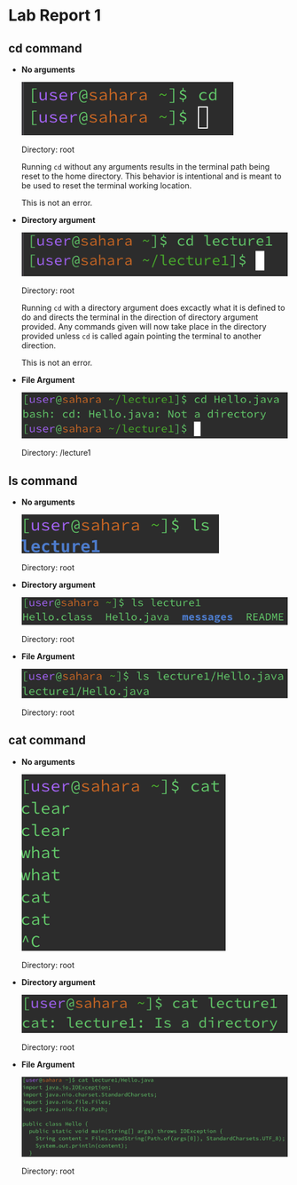 # Lab Report 1

## cd command
* __No arguments__
  
  ![Image](cd-no-args.png)
  
  Directory: root

  Running `cd` without any arguments results in the terminal path being reset to the home directory. This behavior is intentional and is meant to be used to reset the terminal working location.

  This is not an error.
* __Directory argument__

  ![Image](cd-direc-arg.png)
  
  Directory: root

  Running `cd` with a directory argument does excactly what it is defined to do and directs the terminal in the direction of directory argument provided. Any commands given will now take place in the directory provided unless `cd` is called again pointing the terminal to another direction.

  This is not an error.
* __File Argument__

  ![Image](cd-file-arg.png)

  Directory: /lecture1
## ls command
* __No arguments__

  ![Image](ls-no-args.png)
  
  Directory: root
* __Directory argument__

  ![Image](ls-direc-arg.png)
  
  Directory: root
* __File Argument__

  ![Image](ls-file-arg.png)
  
  Directory: root

## cat command
* __No arguments__

  ![Image](cat-no-args.png)

  Directory: root
* __Directory argument__

  ![Image](cat-direc-arg.png)

  Directory: root
* __File Argument__

  ![Image](cat-file-arg.png)

  Directory: root
